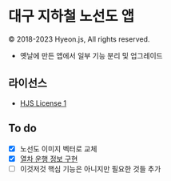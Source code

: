 # 대구 지하철 노선도 앱
© 2018-2023 Hyeon.js, All rights reserved.

- 옛날에 만든 앱에서 일부 기능 분리 및 업그레이드

## 라이선스
- [HJS License 1](LICENSE.md)

## To do
- [x] 노선도 이미지 벡터로 교체
- [x] [열차 운행 정보 구현](https://github.com/hyeon-js/dtro-info)
- [ ] 이것저것 핵심 기능은 아니지만 필요한 것들 추가
